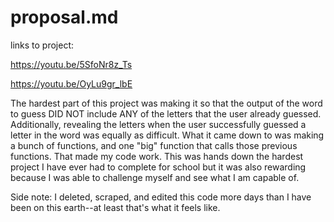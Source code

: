 # proposal.md

links to project: 

https://youtu.be/5SfoNr8z_Ts

https://youtu.be/OyLu9gr_lbE

The hardest part of this project was making it so that the output of the word to guess DID NOT include ANY of the letters that the user already guessed. Additionally, revealing the letters when the user successfully guessed a letter in the word was equally as difficult. What it came down to was making a bunch of functions, and one "big" function that calls those previous functions. That made my code work. This was hands down the hardest project I have ever had to complete for school but it was also rewarding because I was able to challenge myself and see what I am capable of. 

Side note: I deleted, scraped, and edited this code more days than I have been on this earth--at least that's what it feels like.
